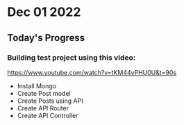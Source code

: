 # Dec 01 2022

## Today's Progress

### Building test project using this video:
https://www.youtube.com/watch?v=tKM44vPHU0U&t=90s

* Install Mongo
* Create Post model
* Create Posts using API
* Create API Router
* Create API Controller